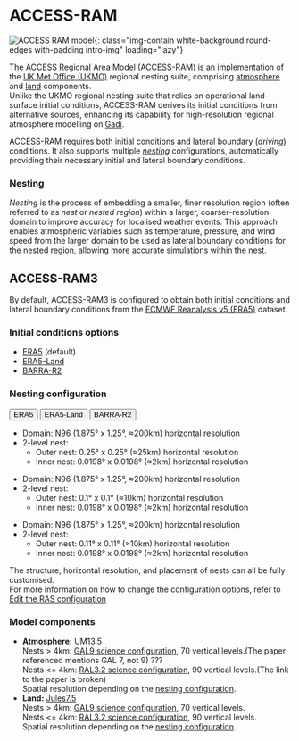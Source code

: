 # ACCESS-RAM 

![ACCESS RAM model](/assets/model-config-logos/configurations-without-titles/access-ram.png){: class="img-contain white-background round-edges with-padding intro-img" loading="lazy"}

The ACCESS Regional Area Model (ACCESS-RAM) is an implementation of the [UK Met Office (UKMO)](https://www.metoffice.gov.uk/) regional nesting suite, comprising [atmosphere](/models/model_components/atmosphere) and [land](/models/model_components/land) components.<br>
Unlike the UKMO regional nesting suite that relies on operational land-surface initial conditions, ACCESS-RAM derives its initial conditions from alternative sources, enhancing its capability for high-resolution regional atmosphere modelling on [Gadi](https://opus.nci.org.au/display/Help/0.+Welcome+to+Gadi#id-0.WelcometoGadi-Overview).

ACCESS-RAM requires both initial conditions and lateral boundary (_driving_) conditions. It also supports multiple [_nesting_](#nesting) configurations, automatically providing their necessary initial and lateral boundary conditions.

### Nesting
_Nesting_ is the process of embedding a smaller, finer resolution region (often referred to as _nest_ or _nested region_) within a larger, coarser-resolution domain to improve accuracy for localised weather events. This approach enables atmospheric variables such as temperature, pressure, and wind speed from the larger domain to be used as lateral boundary conditions for the nested region, allowing more accurate simulations within the nest.

## ACCESS-RAM3 
By default, ACCESS-RAM3 is configured to obtain both initial conditions and lateral boundary conditions from the [ECMWF Reanalysis v5 (ERA5)](https://www.ecmwf.int/en/forecasts/dataset/ecmwf-reanalysis-v5) dataset.

### Initial conditions options
- [ERA5](https://www.ecmwf.int/en/forecasts/dataset/ecmwf-reanalysis-v5) (default)
- [ERA5-Land](https://www.ecmwf.int/en/era5-land) 
- [BARRA-R2](http://www.bom.gov.au/research/publications/researchreports/BRR-067.pdf)

### Nesting configuration
<div class="tabLabels" label="ACCESS-RAM3-init-data">
    <button id="era5">ERA5</button>
    <button id="era5-land">ERA5-Land</button>
    <button id='barra-r2'>BARRA-R2</button>
</div>
<div tabcontentfor="era5" markdown>

- Domain: N96 (1.875° x 1.25°, ≈200km) horizontal resolution 
- 2-level nest:
    - Outer nest: 0.25° x 0.25° (≈25km) horizontal resolution
    - Inner nest: 0.0198° x 0.0198° (≈2km) horizontal resolution
</div>
<div tabcontentfor="era5-land" markdown>

- Domain: N96 (1.875° x 1.25°, ≈200km) horizontal resolution 
- 2-level nest:
    - Outer nest: 0.1° x 0.1° (≈10km) horizontal resolution
    - Inner nest: 0.0198° x 0.0198° (≈2km) horizontal resolution
</div>
<div tabcontentfor="barra-r2" markdown>

- Domain: N96 (1.875° x 1.25°, ≈200km) horizontal resolution 
- 2-level nest:
    - Outer nest: 0.11° x 0.11° (≈10km) horizontal resolution
    - Inner nest: 0.0198° x 0.0198° (≈2km) horizontal resolution
</div>

The structure, horizontal resolution, and placement of nests can all be fully customised.<br>
For more information on how to change the configuration options, refer to [Edit the RAS configuration](/models/run-a-model/run-access-ram/#edit-the-ras-configuration) 

### Model components 

- **Atmosphere:** [UM13.5](/models/model_components/atmosphere/#unified-model-um)<br>
   Nests > 4km: [GAL9 science configuration](https://doi.org/10.5194/gmd-12-1909-2019), 70 vertical levels.(The paper referenced mentions GAL 7, not 9) ???<br>
   Nests <= 4km: [RAL3.2 science configuration](10.0.20.74/gmd-2024-201), 90 vertical levels.(The link to the paper is broken)<br>
   Spatial resolution depending on the [nesting configuration](#nesting-configuration).
- **Land:** [Jules7.5](/models/model_components/land/#jules)<br>
   Nests > 4km: [GAL9 science configuration](https://doi.org/10.5194/gmd-12-1909-2019), 70 vertical levels.<br>
   Nests <= 4km: [RAL3.2 science configuration](10.0.20.74/gmd-2024-201), 90 vertical levels.<br>
   Spatial resolution depending on the [nesting configuration](#nesting-configuration).